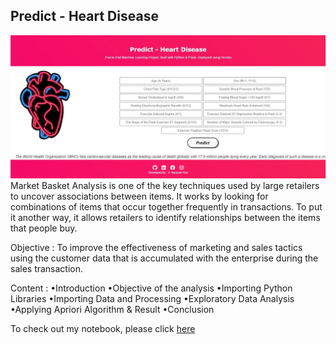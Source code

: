 ## Predict - Heart Disease

![enter image description here](https://github.com/SameniNarayanRao/Predict_Heart_Disease/blob/main/urld.JPG)
Market Basket Analysis is one of the key techniques used by large retailers to uncover associations between items. It works by looking for combinations of items that occur together frequently in transactions. To put it another way, it allows retailers to identify relationships between the items that people buy.

Objective :
To improve the effectiveness of marketing and sales tactics using the customer data that is accumulated with the enterprise during the sales transaction.

Content :
•Introduction
•Objective of the analysis
•Importing Python Libraries
•Importing Data and Processing
•Exploratory Data Analysis
•Applying Apriori Algorithm & Result
•Conclusion

To check out my notebook, please click [here](https://github.com/SameniNarayanRao/Machine-Learning-Projects/blob/master/Market%20Basket%20Analysis%20.ipynb)

